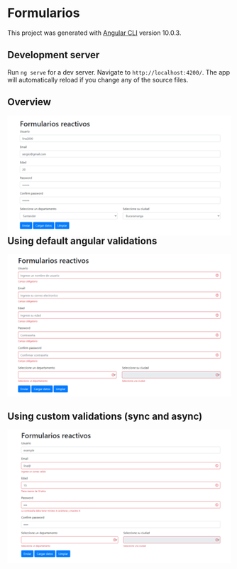 # Formularios

This project was generated with [Angular CLI](https://github.com/angular/angular-cli) version 10.0.3.

## Development server

Run `ng serve` for a dev server. Navigate to `http://localhost:4200/`. The app will automatically reload if you change any of the source files.

## Overview
<img align="left" src="https://raw.githubusercontent.com/sergiovega95/FormulariosReactivosAngular/master/src/assets/images/Capture1.PNG">

## Using default angular validations
![Cat](https://raw.githubusercontent.com/sergiovega95/FormulariosReactivosAngular/master/src/assets/images/Capture2.PNG)

## Using custom validations (sync and async)
![Cat](https://raw.githubusercontent.com/sergiovega95/FormulariosReactivosAngular/master/src/assets/images/Capture3.PNG)



